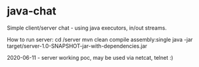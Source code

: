 # java-chat
Simple client/server chat - using java executors, in/out streams. 

How to run server:
cd /server
mvn clean compile assembly:single
java -jar target/server-1.0-SNAPSHOT-jar-with-dependencies.jar

2020-06-11 - server working poc, may be used via netcat, telnet :)  
